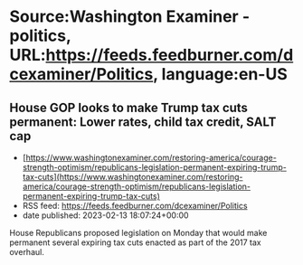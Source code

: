 # Source:Washington Examiner - politics, URL:https://feeds.feedburner.com/dcexaminer/Politics, language:en-US

## House GOP looks to make Trump tax cuts permanent: Lower rates, child tax credit, SALT cap
 - [https://www.washingtonexaminer.com/restoring-america/courage-strength-optimism/republicans-legislation-permanent-expiring-trump-tax-cuts](https://www.washingtonexaminer.com/restoring-america/courage-strength-optimism/republicans-legislation-permanent-expiring-trump-tax-cuts)
 - RSS feed: https://feeds.feedburner.com/dcexaminer/Politics
 - date published: 2023-02-13 18:07:24+00:00

House Republicans proposed legislation on Monday that would make permanent several expiring tax cuts enacted as part of the 2017 tax overhaul.

